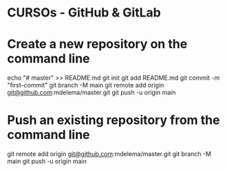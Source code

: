 # CURSOs - GitHub & GitLab

# Create a new repository on the command line
echo "# master" >> README.md
git init
git add README.md
git commit -m "first-commit"
git branch -M main
git remote add origin git@github.com:mdelema/master.git
git push -u origin main

# Push an existing repository from the command line
git remote add origin git@github.com:mdelema/master.git
git branch -M main
git push -u origin main
